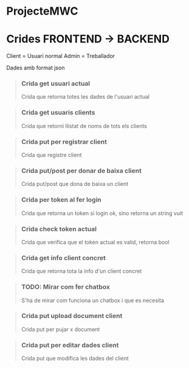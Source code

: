 # ProjecteMWC
# Crides FRONTEND -> BACKEND



Client = Usuari normal
Admin = Treballador

Dades amb format json



> ### Crida get usuari actual
> Crida que retorna totes les dades de l'usuari actual


> ### Crida get usuaris clients
> Crida que retorni llistat de noms de tots els clients


> ### Crida put per registrar client
> Crida que registre client


> ### Crida put/post per donar de baixa client
> Crida put/post que dona de baixa un client


> ### Crida per token al fer login
> Crida que retorna un token si login ok, sino retorna un string vuit


> ### Crida check token actual
> Crida que verifica que el token actual es valid, retorna bool


> ### Crida get info client concret
> Crida que retorna tota la info d'un client concret


> ### TODO: Mirar com fer chatbox
> S'ha de mirar com funciona un chatbox i que es necesita


> ### Crida put upload document client
> Crida put per pujar x document


> ### Crida put per editar dades client
> Crida put que modifica les dades del client